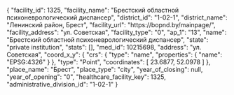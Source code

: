 {
    "facility_id": 1325,
    "facility_name": "Брестский областной психоневрологический диспансер",
    "district_id": "1-02-1",
    "district_name": "Ленинский район, Брест",
    "facility_url": "https:\/\/bopnd.by\/mainpage\/",
    "facility_address": "ул. Советская",
    "facility_type": "0",
    "ap_1": "13",
    "name": "Брестский областной психоневрологический диспансер",
    "state": "private institution",
    "stats": [],
    "med_id": 10215698,
    "address": "ул. Советская",
    "coord_x_y": {
        "crs": {
            "type": "name",
            "properties": {
                "name": "EPSG:4326"
            }
        },
        "type": "Point",
        "coordinates": [
            23.6877,
            52.0978
        ]
    },
    "place_name": "Брест",
    "place_type": "city",
    "year_of_closing": null,
    "year_of_opening": "0",
    "healthcare_facility_key": 1325,
    "administrative_division_id": "1-02-1"
}